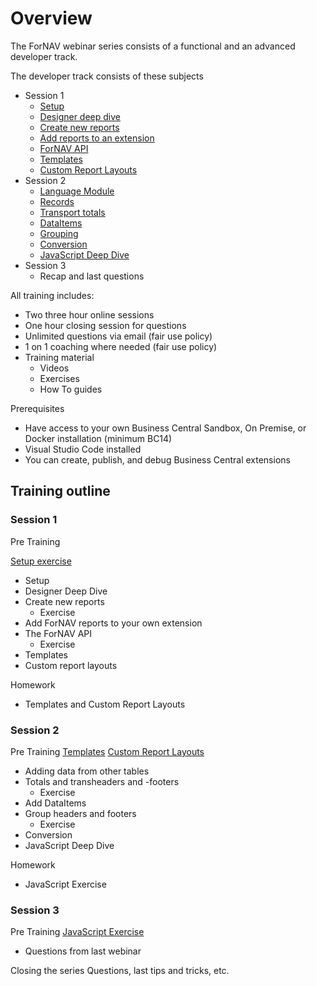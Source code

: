 # Overview

The ForNAV webinar series consists of a functional and an advanced developer track.

The developer track consists of these subjects

* Session 1
  * [Setup](Modules/01%20Setup/Setup.Trainer.md)
  * [Designer deep dive](Modules/03%20Designer%20deep%20dive/DesignerDeepDive.Trainer.md)
  * [Create new reports](/Modules/13%20Create%20New%20Report/CreateNewReport.Trainer.md)
  * [Add reports to an extension](/Modules/20%20Add%20Reports%20To%20An%20Extension/AddReportsToExtension.Trainer.md)
  * [ForNAV API](/Modules/21%20API/API.Trainer.md)
  * [Templates](Modules/05%20Templates/Templates.Trainer.md)
  * [Custom Report Layouts](Modules/04%20Custom%20Report%20Layouts/CustomReportLayout.Trainer.md)
* Session 2
  * [Language Module](/Modules/07%20Language/Language.Trainer.md)
  * [Records](/Modules/09%20Records/Records.Trainer.md)
  * [Transport totals](/Modules/10%20Transport/Transport.Trainer.md)
  * [DataItems](/Modules/11%20DataItems/DataItems.Trainer.md)
  * [Grouping](/Modules/12%20Grouping/Grouping.Trainer.md)
  * [Conversion](/Modules/22%20Conversion/Conversion.Trainer.md)
  * [JavaScript Deep Dive](/Modules/23%20JavaScript%20Deep%20Dive/JavaScript.Trainer.md)
* Session 3
  * Recap and last questions

All training includes:
* Two three hour online sessions
* One hour closing session for questions
* Unlimited questions via email (fair use policy)
* 1 on 1 coaching where needed (fair use policy)
* Training material
  * Videos
  * Exercises
  * How To guides

Prerequisites
* Have access to your own Business Central Sandbox, On Premise, or Docker installation (minimum BC14)
* Visual Studio Code installed
* You can create, publish, and debug Business Central extensions

## Training outline

### Session 1
Pre Training

[Setup exercise](/Exercises/Setup.Exercise.md)

* Setup
* Designer Deep Dive
* Create new reports
  * Exercise
* Add ForNAV reports to your own extension
* The ForNAV API
  * Exercise
* Templates
* Custom report layouts

Homework
* Templates and Custom Report Layouts

### Session 2
Pre Training
[Templates](/Exercises/Templates.Exercise.md)
[Custom Report Layouts](/Exercises/CustomReportLayout.Exercise.md)

<!-- Watch the video []() -->

* Adding data from other tables
* Totals and transheaders and -footers
  * Exercise
* Add DataItems
* Group headers and footers
  * Exercise
* Conversion
* JavaScript Deep Dive

Homework
* JavaScript Exercise

### Session 3
Pre Training
[JavaScript Exercise]()

* Questions from last webinar

Closing the series
Questions, last tips and tricks, etc.